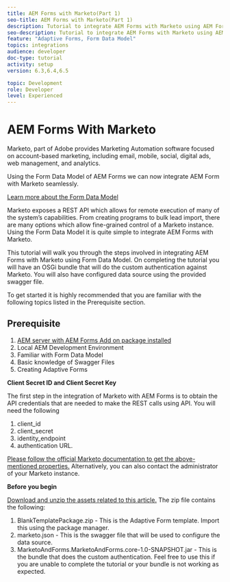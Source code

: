 ```yaml
---
title: AEM Forms with Marketo(Part 1)
seo-title: AEM Forms with Marketo(Part 1)
description: Tutorial to integrate AEM Forms with Marketo using AEM Forms Form Data Model.
seo-description: Tutorial to integrate AEM Forms with Marketo using AEM Forms Form Data Model.
feature: "Adaptive Forms, Form Data Model"
topics: integrations
audience: developer
doc-type: tutorial
activity: setup
version: 6.3,6.4,6.5

topic: Development
role: Developer
level: Experienced
---
```


# AEM Forms With Marketo

Marketo, part of Adobe provides Marketing Automation software focused on account-based marketing, including email, mobile, social, digital ads, web management, and analytics.

Using the Form Data Model of AEM Forms we can now integrate AEM Form with Marketo seamlessly.

[Learn more about the Form Data Model](https://helpx.adobe.com/experience-manager/6-5/forms/using/data-integration.html)

Marketo exposes a REST API which allows for remote execution of many of the system’s capabilities. From creating programs to bulk lead import, there are many options which allow fine-grained control of a Marketo instance. Using the Form Data Model it is quite simple to integrate AEM Forms with Marketo.

This tutorial will walk you through the steps involved in integrating AEM Forms with Marketo using Form Data Model. On completing the tutorial you will have an OSGi bundle that will do the custom authentication against Marketo. You will also have configured data source using the provided swagger file.

To get started it is highly recommended that you are familiar with the following topics listed in the Prerequisite section.

## Prerequisite

 1. [AEM server  with AEM Forms Add on package installed](/help/forms/adaptive-forms/installing-aem-form-on-windows-tutorial-use.md)
 1. Local AEM  Development Environment
 1. Familiar with Form Data Model
 1. Basic knowledge of Swagger Files
 1. Creating Adaptive Forms

**Client Secret ID and Client Secret Key**

The first step in the integration of Marketo with AEM Forms is to obtain the API credentials that are needed to make the REST calls using API. You will need the following

1. client_id
1. client_secret
1. identity_endpoint
1. authentication URL.

[Please follow the official Marketo documentation to get the above-mentioned properties.](https://developers.marketo.com/rest-api/) Alternatively, you can also contact the administrator of your Marketo instance.

**Before you begin**

[Download and unzip the assets related to this article.](assets/aemformsandmarketo.zip) The zip file contains the following:

1. BlankTemplatePackage.zip - This is the Adaptive Form template. Import this using the package manager.
1. marketo.json - This is the swagger file that will be used to configure the data source.
1. MarketoAndForms.MarketoAndForms.core-1.0-SNAPSHOT.jar - This is the bundle that does the custom authentication. Feel free to use this if you are unable to complete the tutorial or your bundle is not working as expected.
